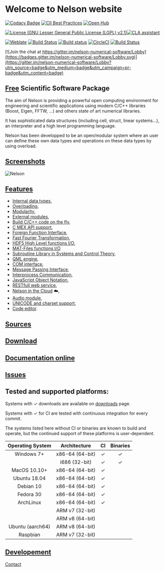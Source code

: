 # Welcome to Nelson website

[![Codacy Badge](https://api.codacy.com/project/badge/Grade/8865bc705b2d459c839b169e580d0526)](https://www.codacy.com/app/Nelson-numerical-software/nelson?utm_source=github.com&utm_medium=referral&utm_content=Nelson-numerical-software/nelson&utm_campaign=badger)
[![CII Best Practices](https://bestpractices.coreinfrastructure.org/projects/602/badge)](https://bestpractices.coreinfrastructure.org/projects/602) 
[![Open Hub](https://img.shields.io/badge/Open-Hub-blue.svg)](https://www.openhub.net/p/nelson-interpreter)


[![License (GNU Lesser General Public License (LGPL) v2.1)](https://img.shields.io/badge/License-GNU%20Lesser%20General%20Public%20License%20(LGPL)%20v2.1-green.svg?style=flat-square)](https://opensource.org/licenses/LGPL-2.1)[![CLA assistant](https://cla-assistant.io/readme/badge/Nelson-numerical-software/nelson)](https://cla-assistant.io/Nelson-numerical-software/nelson)

[![Weblate](https://img.shields.io/badge/Weblate--green.svg)](https://hosted.weblate.org/projects/nelson/)
[![Build Status](https://travis-ci.org/Nelson-numerical-software/nelson.svg?branch=master)](https://travis-ci.org/Nelson-numerical-software/nelson)
[![Build status](https://ci.appveyor.com/api/projects/status/github/Nelson-numerical-software/nelson?svg=true)](https://ci.appveyor.com/project/Nelson-numerical-software/nelson)
[![CircleCI](https://circleci.com/gh/Nelson-numerical-software/nelson/tree/master.svg?style=svg)](https://circleci.com/gh/Nelson-numerical-software/nelson/tree/master)
[![Build Status](https://semaphoreci.com/api/v1/nelson-numerical-software/nelson/branches/master/badge.svg)](https://semaphoreci.com/nelson-numerical-software/nelson)

[![Join the chat at https://gitter.im/nelson-numerical-software/Lobby](https://badges.gitter.im/nelson-numerical-software/Lobby.svg)](https://gitter.im/nelson-numerical-software/Lobby?utm_source=badge&utm_medium=badge&utm_campaign=pr-badge&utm_content=badge)


## [Free](FAQ_LICENSE.md) Scientific Software Package

The aim of Nelson is providing a powerful open computing environment for engineering and scientific applications using modern C/C++ libraries (Boost, Eigen, FFTW, ...) and others state of art numerical libraries. 

It has sophisticated data structures (including cell, struct, linear systems...), an interpreter and a high level programming language. 

Nelson has been developped to be an open/modular system where an user can define these own data types and operations on these data types by using overload. 

## [Screenshots](SCREENSHOTS.md)

![Nelson](https://github.com/Nelson-numerical-software/nelson-website/raw/master/images/Nelson-windows.png "Nelson")

## [Features](FEATURES.md)

  * [Internal data types](TYPES.md),
  * [Overloading](OVERLOADING.md),
  * [Modularity](MODULARITY.md),
  * [External modules](EXTERNAL_MODULE.md),
  * [Build C/C++ code on the fly](EXTERNAL_MODULE.md),
  * [C MEX API support](MEX.md),
  * [Foreign Function Interface](FFI.md),
  * [Fast Fourier Transformation](FFTW.md),
  * [HDF5 High Level functions I/O](HDF5.md),
  * [MAT-Files functions I/O](MATIO.md)
  * [Subroutine Library in Systems and Control Theory](SLICOT.md),
  * [QML engine](QML_ENGINE.md),
  * [COM interface](COM_INTERFACE.md),
  * [Message Passing Interface](MPI.md),
  * [Interprocess Communication](IPC.md),
  * [JavaScript Object Notation](JSON.md),
  * [RESTfull web service](REST.md),
  * [Nelson in the Cloud](CLOUD.md) ☁️,
  * [Audio module](AUDIO.md),
  * [UNICODE and charset support](CHARSET.md),
  * [Code editor](CODE_EDITOR.md).
 
## [Sources](https://github.com/Nelson-numerical-software/nelson)

## [Download](https://github.com/Nelson-numerical-software/nelson/releases)

## [Documentation online](https://nelson-numerical-software.github.io/nelson-website/help/en_US/index.html)

## [Issues](https://github.com/Nelson-numerical-software/nelson/issues)

## Tested and supported platforms:

Systems with ✓ downloads are available on  [downloads](https://github.com/Nelson-numerical-software/nelson/releases) page.

Systems with ✓ for CI are tested with continuous integration for every commit.

The systems listed here without CI or binaries are known to build and operate, but the continued support of these platforms is user-dependent.

| Operating System | Architecture     | CI | Binaries |
|:----------------:|:----------------:|:--:|:--------:|
| Windows 7+       | x86-64 (64-bit)  | ✓  | ✓        |
|                  | i686 (32-bit)    | ✓  | ✓        |
| MacOS 10.10+     | x86-64 (64-bit)  | ✓  |          |
| Ubuntu 18.04     | x86-64 (64-bit)  | ✓  |          |
| Debian 10        | x86-64 (64-bit)  | ✓  |          |
| Fedora 30        | x86-64 (64-bit)  | ✓  |          |
| ArchLinux        | x86-64 (64-bit)  | ✓  |          |
|                  | ARM v7 (32-bit)  |    |          |
|                  | ARM v8 (64-bit)  |    |          |
| Ubuntu (aarch64) | ARM v8 (64-bit)  |    |          |
| Raspbian         | ARM v7 (32-bit)  |    |          |

## [Developement](DEVELOPMENT.md)

[Contact](mailto:nelson.numerical.computation@gmail.com)
